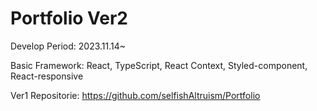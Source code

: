 # Portfolio Ver2

Develop Period: 2023.11.14~

Basic Framework: React, TypeScript, React Context, Styled-component, React-responsive

Ver1 Repositorie: https://github.com/selfishAltruism/Portfolio
